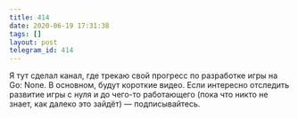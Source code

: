 ```yaml
---
title: 414
date: 2020-06-19 17:31:38
tags: []
layout: post
telegram_id: 414
---
```


Я тут сделал канал, где трекаю свой прогресс по разработке игры на Go: None. В основном, будут короткие видео. Если интересно отследить развитие игры с нуля и до чего-то работающего (пока что никто не знает, как далеко это зайдёт) — подписывайтесь.
